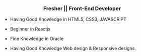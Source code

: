 ### <div align="center">Fresher || Front-End Developer</div>  
  

- Having Good Knowledge in HTML5, CSS3, JAVASCRIPT   
  

- Beginner in Reactjs    
  

- Fine Knowledge in Oracle  
  

- Having Good Knowledge Web design & Responsive designs.  

